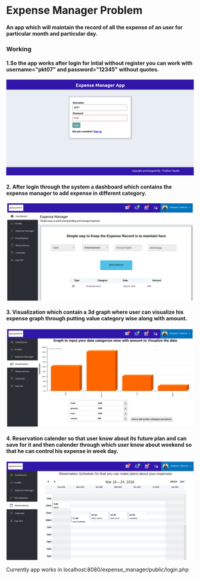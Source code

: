 # **Expense Manager Problem**
#### An app which will maintain the record of all the expense of an user for particular month and particular day.

### Working
####  1.So the app works after login for intial without register you can work with username="pkt07" and password="12345" without quotes.

![alt text](https://github.com/pkt07/expense_manager/blob/master/screenshot/login.png)

####  2. After login through the system a dashboard which contains the expense manager to add expense in different category. 

![alt text](https://github.com/pkt07/expense_manager/blob/master/screenshot/dashboard.png)

#### 3. Visualization which contain a 3d graph where user can visualize his expense graph through putting value category wise along with amount. 

![alt text](https://github.com/pkt07/expense_manager/blob/master/screenshot/visual.png)

####  4. Reservation calender so that user know about its future plan and can save for it and then calender through which user know about weekend so that he can control his expense in week day.

![alt text](https://github.com/pkt07/expense_manager/blob/master/screenshot/reservation.png)

Currently app works in 
localhost:8080/expense_manager/public/login.php

